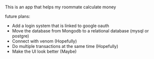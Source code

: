 This is an app that helps my roommate calculate money

future plans:
- Add a login system that is linked to google oauth
- Move the database from Mongodb to a relational database (mysql or postgre)
- Connect with venom (Hopefully)
- Do multiple transactions at the same time (Hopefully)
- Make the UI look better (Maybe)
